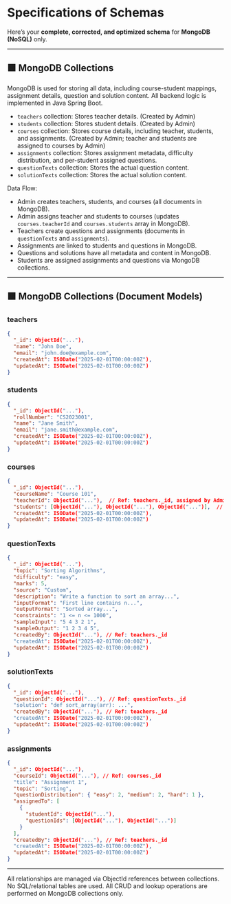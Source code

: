 # Specifications of Schemas

Here’s your **complete, corrected, and optimized schema** for **MongoDB (NoSQL)** only.

---

## 🟩 **MongoDB Collections**

MongoDB is used for storing all data, including course-student mappings, assignment details, question and solution content. All backend logic is implemented in Java Spring Boot.

- `teachers` collection: Stores teacher details. (Created by Admin)
- `students` collection: Stores student details. (Created by Admin)
- `courses` collection: Stores course details, including teacher, students, and assignments. (Created by Admin; teacher and students are assigned to courses by Admin)
- `assignments` collection: Stores assignment metadata, difficulty distribution, and per-student assigned questions.
- `questionTexts` collection: Stores the actual question content.
- `solutionTexts` collection: Stores the actual solution content.

Data Flow:
- Admin creates teachers, students, and courses (all documents in MongoDB).
- Admin assigns teacher and students to courses (updates `courses.teacherId` and `courses.students` array in MongoDB).
- Teachers create questions and assignments (documents in `questionTexts` and `assignments`).
- Assignments are linked to students and questions in MongoDB.
- Questions and solutions have all metadata and content in MongoDB.
- Students are assigned assignments and questions via MongoDB collections.

---

## 🟩 MongoDB Collections (Document Models)

### **teachers**

```json
{
  "_id": ObjectId("..."),
  "name": "John Doe",
  "email": "john.doe@example.com",
  "createdAt": ISODate("2025-02-01T00:00:00Z"),
  "updatedAt": ISODate("2025-02-01T00:00:00Z")
}
```

### **students**

```json
{
  "_id": ObjectId("..."),
  "rollNumber": "CS2023001",
  "name": "Jane Smith",
  "email": "jane.smith@example.com",
  "createdAt": ISODate("2025-02-01T00:00:00Z"),
  "updatedAt": ISODate("2025-02-01T00:00:00Z")
}
```

### **courses**

```json
{
  "_id": ObjectId("..."),
  "courseName": "Course 101",
  "teacherId": ObjectId("..."),  // Ref: teachers._id, assigned by Admin
  "students": [ObjectId("..."), ObjectId("..."), ObjectId("...")],  // Ref: students._id, assigned by Admin
  "createdAt": ISODate("2025-02-01T00:00:00Z"),
  "updatedAt": ISODate("2025-02-01T00:00:00Z")
}
```

### **questionTexts**

```json
{
  "_id": ObjectId("..."),
  "topic": "Sorting Algorithms",
  "difficulty": "easy",
  "marks": 5,
  "source": "Custom",
  "description": "Write a function to sort an array...",
  "inputFormat": "First line contains n...",
  "outputFormat": "Sorted array...",
  "constraints": "1 <= n <= 1000",
  "sampleInput": "5 4 3 2 1",
  "sampleOutput": "1 2 3 4 5",
  "createdBy": ObjectId("..."), // Ref: teachers._id
  "createdAt": ISODate("2025-02-01T00:00:00Z"),
  "updatedAt": ISODate("2025-02-01T00:00:00Z")
}
```

### **solutionTexts**

```json
{
  "_id": ObjectId("..."),
  "questionId": ObjectId("..."), // Ref: questionTexts._id
  "solution": "def sort_array(arr): ...",
  "createdBy": ObjectId("..."), // Ref: teachers._id
  "createdAt": ISODate("2025-02-01T00:00:00Z"),
  "updatedAt": ISODate("2025-02-01T00:00:00Z")
}
```

### **assignments**

```json
{
  "_id": ObjectId("..."),
  "courseId": ObjectId("..."), // Ref: courses._id
  "title": "Assignment 1",
  "topic": "Sorting",
  "questionDistribution": { "easy": 2, "medium": 2, "hard": 1 },
  "assignedTo": [
    {
      "studentId": ObjectId("..."),
      "questionIds": [ObjectId("..."), ObjectId("...")]
    }
  ],
  "createdBy": ObjectId("..."), // Ref: teachers._id
  "createdAt": ISODate("2025-02-01T00:00:00Z"),
  "updatedAt": ISODate("2025-02-01T00:00:00Z")
}
```

---

All relationships are managed via ObjectId references between collections. No SQL/relational tables are used. All CRUD and lookup operations are performed on MongoDB collections only.